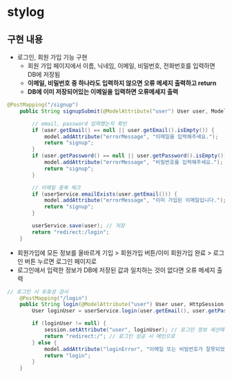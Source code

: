 # stylog
## 구현 내용
* 로그인, 회원 가입 기능 구현
  - 회원 가입 페이지에서 이름, 닉네임, 이메일, 비밀번호, 전화번호를 입력하면 DB에 저장됨
  - **이메일, 비밀번호 중 하나라도 입력하지 않으면 오류 메세지 출력하고 return**
  - **DB에 이미 저장되어있는 이메일을 입력하면 오류메세지 출력**
```java
@PostMapping("/signup")
	public String signupSubmit(@ModelAttribute("user") User user, Model model) {

	    // email, password 입력했는지 확인
	    if (user.getEmail() == null || user.getEmail().isEmpty()) {
	        model.addAttribute("errorMessage", "이메일을 입력해주세요.");
	        return "signup";
	    }
	    if (user.getPassword() == null || user.getPassword().isEmpty()) {
	        model.addAttribute("errorMessage", "비밀번호를 입력해주세요.");
	        return "signup";
	    }

	    // 이메일 중복 체크
	    if (userService.emailExists(user.getEmail())) {
	        model.addAttribute("errorMessage", "이미 가입된 이메일입니다.");
	        return "signup";
	    }

	    userService.save(user); // 저장
	    return "redirect:/login";
	}
```
  - 회원가입에 모든 정보를 올바르게 기입 > 회원가입 버튼/이미 회원가입 완료 > 로그인 버튼 누르면 로그인 페이지로
  - 로그인에서 입력한 정보가 DB에 저장된 값과 일치하는 것이 없다면 오류 메세지 출력
```java
// 로그인 시 유효성 검사
	@PostMapping("/login")
    public String login(@ModelAttribute("user") User user, HttpSession session, Model model) {
        User loginUser = userService.login(user.getEmail(), user.getPassword());

        if (loginUser != null) {
            session.setAttribute("user", loginUser); // 로그인 정보 세션에 저장
            return "redirect:/"; // 로그인 성공 시 메인으로
        } else {
            model.addAttribute("loginError", "이메일 또는 비밀번호가 잘못되었습니다.");
            return "login";
        }
    }
```
